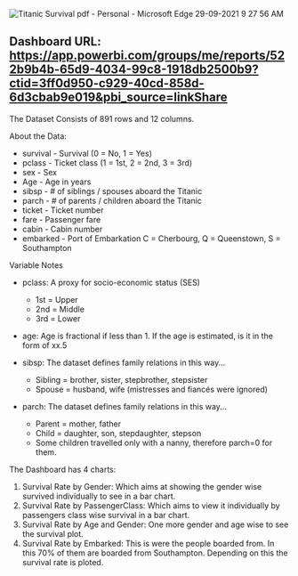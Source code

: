 ![Titanic Survival pdf - Personal - Microsoft​ Edge 29-09-2021 9 27 56 AM](https://user-images.githubusercontent.com/80699916/135201010-42f30ee4-96f7-42a6-9e42-2e607810355b.png)
## Dashboard URL: https://app.powerbi.com/groups/me/reports/522b9b4b-65d9-4034-99c8-1918db2500b9?ctid=3ff0d950-c929-40cd-858d-6d3cbab9e019&pbi_source=linkShare

The Dataset Consists of 891 rows and 12 columns.

About the Data:

* survival -	Survival	(0 = No, 1 = Yes)
* pclass -	Ticket class	(1 = 1st, 2 = 2nd, 3 = 3rd)
* sex -	Sex	
* Age -	Age in years	
* sibsp	- # of siblings / spouses aboard the Titanic	
* parch	- # of parents / children aboard the Titanic	
* ticket -	Ticket number	
* fare -	Passenger fare	
* cabin -	Cabin number	
* embarked -	Port of Embarkation	C = Cherbourg, Q = Queenstown, S = Southampton

Variable Notes
* pclass: A proxy for socio-economic status (SES)
  * 1st = Upper
  * 2nd = Middle
  * 3rd = Lower

* age: Age is fractional if less than 1. If the age is estimated, is it in the form of xx.5

* sibsp: The dataset defines family relations in this way...
  * Sibling = brother, sister, stepbrother, stepsister
  * Spouse = husband, wife (mistresses and fiancés were ignored)

* parch: The dataset defines family relations in this way...
  * Parent = mother, father
  * Child = daughter, son, stepdaughter, stepson
  * Some children travelled only with a nanny, therefore parch=0 for them.

The Dashboard has 4 charts:

  1. Survival Rate by Gender: Which aims at showing the gender wise survived individually to see in a bar chart.
  2. Survival Rate by PassengerClass: Which aims to view it individually by passengers class wise survival in a bar chart.
  3. Survival Rate by Age and Gender: One more gender and age wise to see the survival plot.
  4. Survival Rate by Embarked: This is were the people boarded from. In this 70% of them are boarded from Southampton. Depending on this the survival rate is ploted.
